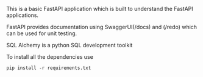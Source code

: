 This is a basic FastAPI application which is built to understand the FastAPI applications.

FastAPI provides documentation using SwaggerUI(/docs) and (/redo) which can be used for unit testing.

SQL Alchemy is a python SQL development toolkit

To install all the dependencies use 

```
pip install -r requirements.txt
```